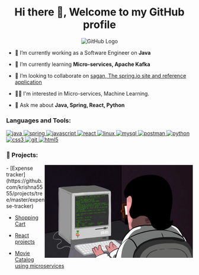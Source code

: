 <h1 align="center">Hi there 👋, Welcome to my GitHub profile</h1>
<div align="center"><img src="https://raw.githubusercontent.com/raghavk16/raghavk16/master/octo.gif" alt="GitHub Logo" width="150" height="150" style="max-width:100%;"/></div>

- 🔭 I’m currently working as a Software Engineer on **Java**

- 🌱 I’m currently learning **Micro-services, Apache Kafka**

- 👯 I’m looking to collaborate on [sagan, The spring.io site and reference application](https://github.com/spring-io/sagan)

- 👨‍💻 I'm interested in Micro-services, Machine Learning.

- 💬 Ask me about **Java, Spring, React, Python**
<h3 align="left">Languages and Tools:</h3>
<p align="left"><a href="https://www.java.com" target="_blank"> <img src="https://devicons.github.io/devicon/devicon.git/icons/java/java-original-wordmark.svg" alt="java" width="40" height="40"/> </a>  <a href="https://spring.io/" target="_blank"> <img src="https://www.vectorlogo.zone/logos/springio/springio-icon.svg" alt="spring" width="40" height="40"/> </a> <a href="https://developer.mozilla.org/en-US/docs/Web/JavaScript" target="_blank"> <img src="https://devicons.github.io/devicon/devicon.git/icons/javascript/javascript-original.svg" alt="javascript" width="40" height="40"/> </a> <a href="https://reactjs.org/" target="_blank"> <img src="https://devicons.github.io/devicon/devicon.git/icons/react/react-original-wordmark.svg" alt="react" width="40" height="40"/> <a href="https://www.linux.org/" target="_blank"> <img src="https://devicons.github.io/devicon/devicon.git/icons/linux/linux-original.svg" alt="linux" width="40" height="40"/> </a> <a href="https://www.mysql.com/" target="_blank"> <img src="https://devicons.github.io/devicon/devicon.git/icons/mysql/mysql-original-wordmark.svg" alt="mysql" width="40" height="40"/> </a> <a href="https://postman.com" target="_blank"> <img src="https://www.vectorlogo.zone/logos/getpostman/getpostman-icon.svg" alt="postman" width="40" height="40"/> </a> <a href="https://www.python.org" target="_blank"> <img src="https://devicons.github.io/devicon/devicon.git/icons/python/python-original.svg" alt="python" width="40" height="40"/> </a> </a> <a href="https://www.w3schools.com/css/" target="_blank"> <img src="https://devicons.github.io/devicon/devicon.git/icons/css3/css3-original-wordmark.svg" alt="css3" width="40" height="40"/> </a> <a href="https://git-scm.com/" target="_blank"> <img src="https://www.vectorlogo.zone/logos/git-scm/git-scm-icon.svg" alt="git" width="40" height="40"/> </a> <a href="https://www.w3.org/html/" target="_blank"> <img src="https://devicons.github.io/devicon/devicon.git/icons/html5/html5-original-wordmark.svg" alt="html5" width="40" height="40"/> </a> </p>

<h3 align="left">🚀 Projects:</h3>
<img align="right" width="400" height="250" src="https://github.com/krishna5555/bootstrap/blob/main/assets/typer.gif" />
- [Expense tracker](https://github.com/krishna5555/projects/tree/master/expense-tracker)

- [Shopping Cart](https://github.com/krishna5555/projects/tree/master/amazon-clone)

- [React projects](https://github.com/krishna5555/projects/tree/master/react-projects)

- [Movie Catalog using microservices](https://github.com/krishna5555/microservices/tree/main/movie-catalog)
